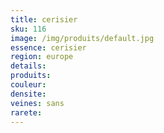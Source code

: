 ```yaml
---
title: cerisier
sku: 116
image: /img/produits/default.jpg
essence: cerisier
region: europe
details: 
produits:
couleur: 
densite: 
veines: sans
rarete: 
---
```

